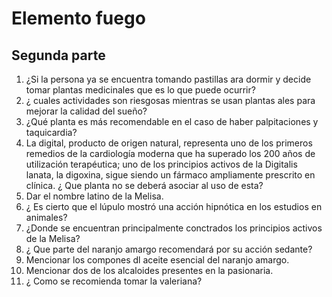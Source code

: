 # Elemento fuego 
## Segunda parte
1. ¿Si la persona ya se encuentra tomando pastillas ara dormir y decide tomar plantas medicinales que es lo que puede ocurrir?
2. ¿ cuales actividades son riesgosas mientras se usan plantas ales para mejorar la calidad del sueño?
3. ¿Qué planta es más recomendable en el caso de haber palpitaciones y taquicardia?
4. La digital, producto de origen natural, representa uno de los primeros remedios de la cardiología moderna que ha superado los 200 años de utilización terapéutica; uno de los principios activos de la Digitalis lanata, la digoxina, sigue siendo un fármaco ampliamente prescrito en clínica. ¿ Que planta no se deberá asociar al uso de esta?
5. Dar el nombre latino de la Melisa.
6. ¿ Es cierto que el lúpulo mostró una acción hipnótica en los estudios en animales?
7. ¿Donde se encuentran principalmente conctrados los principios activos de la Melisa?
8. ¿ Que parte del naranjo amargo recomendará por su acción sedante?
9. Mencionar los compones dl aceite esencial del naranjo amargo.
10.  Mencionar dos de los alcaloides presentes en la pasionaria.
11.  ¿ Como se recomienda tomar la valeriana?
